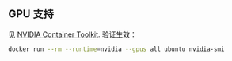 ## GPU 支持
见 [NVIDIA Container Toolkit](https://docs.nvidia.com/datacenter/cloud-native/container-toolkit/latest/install-guide.html). 验证生效：
```bash
docker run --rm --runtime=nvidia --gpus all ubuntu nvidia-smi
```
